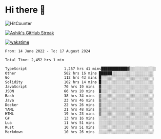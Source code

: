 # Hi there 👋

![HitCounter](https://hits.seeyoufarm.com/api/count/incr/badge.svg?url=https%3A%2F%2Fgithub.com%2Fashrhmn1212%2Fhit-counter)

<!-- ![Contribution Graph](https://github-readme-activity-graph.cyclic.app/graph?username=ashrhmn) -->


<!-- [![Top Langs](https://github-readme-stats.vercel.app/api/top-langs/?username=ashrhmn&layout=compact&theme=synthwave&langs_count=10&card_width=445)](https://github.com/anuraghazra/github-readme-stats) -->

[![Ashik's GitHub Streak](https://github-readme-streak-stats.herokuapp.com/?user=ashrhmn&theme=blood&fire=DD7F1C&background=151515&dates=9f9f9f&border=DD2727)](https://git.io/streak-stats)

<!-- ![Ashik's GitHub stats](https://github-readme-stats.vercel.app/api/?username=ashrhmn&show_icons=true&title_color=fff&icon_color=79ff97&text_color=9f9f9f&bg_color=151515) -->

[![wakatime](https://wakatime.com/badge/user/3df86613-ba63-4631-8e65-0ff18e7becad.svg)](https://wakatime.com/@3df86613-ba63-4631-8e65-0ff18e7becad)

<!--START_SECTION:waka-->

```txt
From: 14 June 2022 - To: 17 August 2024

Total Time: 2,452 hrs 1 min

TypeScript                 1,257 hrs 41 mins████████████▓░░░░░░░░░░░░   51.30 %
Other                      582 hrs 16 mins ██████░░░░░░░░░░░░░░░░░░░   23.75 %
Go                         112 hrs 43 mins █░░░░░░░░░░░░░░░░░░░░░░░░   04.60 %
Solidity                   102 hrs 14 mins █░░░░░░░░░░░░░░░░░░░░░░░░   04.17 %
JavaScript                 70 hrs 19 mins  ▓░░░░░░░░░░░░░░░░░░░░░░░░   02.87 %
JSON                       66 hrs 20 mins  ▓░░░░░░░░░░░░░░░░░░░░░░░░   02.71 %
Bash                       38 hrs 34 mins  ▒░░░░░░░░░░░░░░░░░░░░░░░░   01.57 %
Java                       23 hrs 46 mins  ▒░░░░░░░░░░░░░░░░░░░░░░░░   00.97 %
Docker                     22 hrs 26 mins  ▒░░░░░░░░░░░░░░░░░░░░░░░░   00.92 %
YAML                       21 hrs 48 mins  ▒░░░░░░░░░░░░░░░░░░░░░░░░   00.89 %
HTML                       19 hrs 23 mins  ▒░░░░░░░░░░░░░░░░░░░░░░░░   00.79 %
C#                         13 hrs 16 mins  ░░░░░░░░░░░░░░░░░░░░░░░░░   00.54 %
Lua                        11 hrs 51 mins  ░░░░░░░░░░░░░░░░░░░░░░░░░   00.48 %
Rust                       10 hrs 51 mins  ░░░░░░░░░░░░░░░░░░░░░░░░░   00.44 %
Markdown                   10 hrs 26 mins  ░░░░░░░░░░░░░░░░░░░░░░░░░   00.43 %
```

<!--END_SECTION:waka-->


<!--### Most Used Languages
<img src="https://wakatime.com/share/@ashrhmn/24ecb986-5bf8-4607-af7f-0aab08908d8c.png" />

### Favourite Tools
<img src="https://wakatime.com/share/@ashrhmn/f4e08015-f3bc-460a-9228-95a3ba11c604.png" />-->
